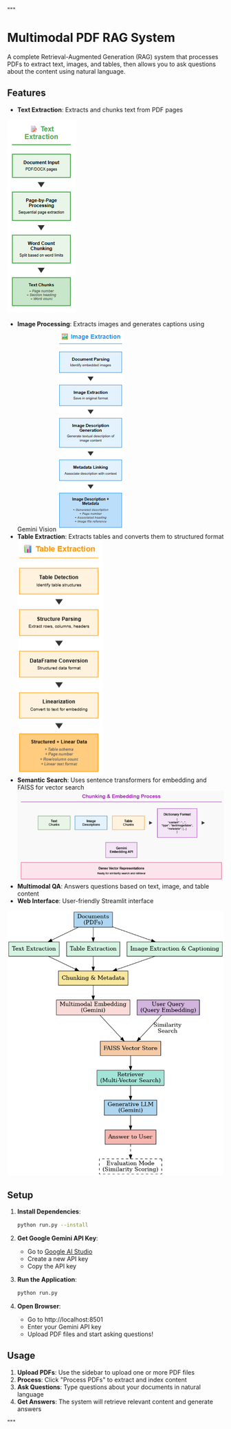 """
# Multimodal PDF RAG System

A complete Retrieval-Augmented Generation (RAG) system that processes PDFs to extract text, images, and tables, then allows you to ask questions about the content using natural language.

## Features

- **Text Extraction**: Extracts and chunks text from PDF pages

![Text Extraction](data/system_flow/Screenshot%202025-06-11%20194806.png)

- **Image Processing**: Extracts images and generates captions using Gemini Vision
![Image Processing](data/system_flow/Screenshot%202025-06-11%20195904.png)
- **Table Extraction**: Extracts tables and converts them to structured format
![Table Extraction](data/system_flow/Screenshot%202025-06-11%20200004.png)
- **Semantic Search**: Uses sentence transformers for embedding and FAISS for vector search
![Embedding Process](data/system_flow/Screenshot%202025-06-11%20201627.png)
- **Multimodal QA**: Answers questions based on text, image, and table content
- **Web Interface**: User-friendly Streamlit interface

![Workflow diagram](data/system_flow/multimodal_pdf_rag_system_overview.png)

## Setup

1. **Install Dependencies**:
   ```bash
   python run.py --install
   ```

2. **Get Google Gemini API Key**:
   - Go to [Google AI Studio](https://makersuite.google.com/app/apikey)
   - Create a new API key
   - Copy the API key

3. **Run the Application**:
   ```bash
   python run.py
   ```

4. **Open Browser**:
   - Go to http://localhost:8501
   - Enter your Gemini API key
   - Upload PDF files and start asking questions!
  
  ## Usage

1. **Upload PDFs**: Use the sidebar to upload one or more PDF files
2. **Process**: Click "Process PDFs" to extract and index content
3. **Ask Questions**: Type questions about your documents in natural language
4. **Get Answers**: The system will retrieve relevant content and generate answers

"""
